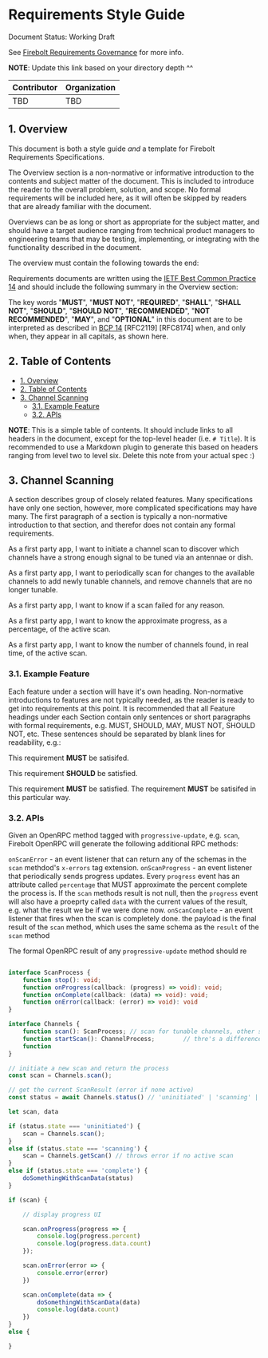 # Requirements Style Guide

Document Status: Working Draft

See [Firebolt Requirements Governance](./governance.md) for more info.

**NOTE**: Update this link based on your directory depth ^^

| Contributor    | Organization   |
| -------------- | -------------- |
| TBD            | TBD            |

## 1. Overview
This document is both a style guide *and* a template for Firebolt Requirements Specifications.

The Overview section is a non-normative or informative introduction to the contents and subject matter of the document. This is included to introduce the reader to the overall problem, solution, and scope. No formal requirements will be included here, as it will often be skipped by readers that are already familiar with the document.

Overviews can be as long or short as appropriate for the subject matter, and should have a target audience ranging from technical product managers to engineering teams that may be testing, implementing, or integrating with the functionality described in the document.

The overview must contain the following towards the end:

Requirements documents are written using the [IETF Best Common Practice 14](https://www.rfc-editor.org/rfc/rfc2119.txt) and should include the following summary in the Overview section:

The key words "**MUST**", "**MUST NOT**", "**REQUIRED**", "**SHALL**", "**SHALL NOT**", "**SHOULD**", "**SHOULD NOT**", "**RECOMMENDED**", "**NOT RECOMMENDED**", "**MAY**", and "**OPTIONAL**" in this document are to be interpreted as described in [BCP 14](https://www.rfc-editor.org/rfc/rfc2119.txt) [RFC2119] [RFC8174] when, and only when, they appear in all capitals, as shown here.

## 2. Table of Contents
- [1. Overview](#1-overview)
- [2. Table of Contents](#2-table-of-contents)
- [3. Channel Scanning](#3-channel-scanning)
  - [3.1. Example Feature](#31-example-feature)
  - [3.2. APIs](#32-apis)

**NOTE**: This is a simple table of contents. It should include links to all headers in the document, except for the top-level header (i.e. `# Title`). It is recommended to use a Markdown plugin to generate this based on headers ranging from level two to level six. Delete this note from your actual spec :)

## 3. Channel Scanning
A section describes group of closely related features. Many specifications have only one section, however, more complicated specifications may have many. The first paragraph of a section is typically a non-normative introduction to that section, and therefor does not contain any formal requirements.

As a first party app, I want to initiate a channel scan to discover which channels have a strong enough signal to be tuned via an antennae or dish.

As a first party app, I want to periodically scan for changes to the available channels to add newly tunable channels, and remove channels that are no longer tunable.

As a first party app, I want to know if a scan failed for any reason.

As a first party app, I want to know the approximate progress, as a percentage, of the active scan.

As a first party app, I want to know the number of channels found, in real time, of the active scan.



### 3.1. Example Feature
Each feature under a section will have it's own heading. Non-normative introductions to features are not typically needed, as the reader is ready to get into requirements at this point. It is recommended that all Feature headings under each Section contain only sentences or short paragraphs with formal requirements, e.g. MUST, SHOULD, MAY, MUST NOT, SHOULD NOT, etc. These sentences should be separated by blank lines for readability, e.g.:

This requirement **MUST** be satisifed.

This requirement **SHOULD** be satisfied.

This requirement **MUST** be satisfied. The requirement **MUST** be satisifed in this particular way.


### 3.2. APIs

Given an OpenRPC method tagged with `progressive-update`, e.g. `scan`, Firebolt OpenRPC will generate the following additional RPC methods:

`onScanError` - an event listener that can return any of the schemas in the `scan` methdod's `x-errors` tag extension.
`onScanProgress` - an event listener that periodically sends progress updates. Every `progress` event has an attribute called `percentage` that MUST approximate the percent complete the process is. If the `scan` methods result is not null, then the `progress` event will also have a proeprty called `data` with the current values of the result, e.g. what the result we be if we were done now.
`onScanComplete` - an event listener that fires when the scan is completely done. the payload is the final result of the `scan` method, which uses the same schema as the `result` of the `scan` method

The formal OpenRPC result of any `progressive-update` method should re

```typescript

interface ScanProcess {
    function stop(): void;
    function onProgress(callback: (progress) => void): void;
    function onComplete(callback: (data) => void): void;
    function onError(callback: (error) => void): void
}

interface Channels {
    function scan(): ScanProcess; // scan for tunable channels, other stuff, meant to run in background.
    function startScan(): ChannelProcess;        // thre's a difference? worry about it later. meant to drive a progres UI (progress, number for channels, etc.)
    function 
}

// initiate a new scan and return the process
const scan = Channels.scan();

// get the current ScanResult (error if none active)
const status = await Channels.status() // 'uninitiated' | 'scanning' | 'stopped' | 'complete'

let scan, data

if (status.state === 'uninitiated') {
    scan = Channels.scan();
}
else if (status.state === 'scanning') {
    scan = Channels.getScan() // throws error if no active scan
}
else if (status.state === 'complete') {
    doSomethingWithScanData(status)
}

if (scan) {

    // display progress UI

    scan.onProgress(progress => {
        console.log(progress.percent)
        console.log(progress.data.count)
    });

    scan.onError(error => {
        console.error(error)    
    })

    scan.onComplete(data => {
        doSomethingWithScanData(data)
        console.log(data.count)
    })
}
else {

}

```